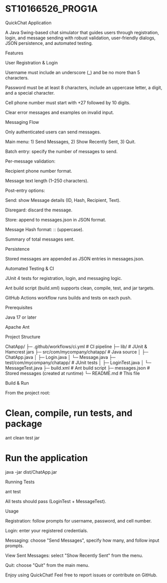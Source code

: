 # ST10166526_PROG1A
QuickChat Application

A Java Swing-based chat simulator that guides users through registration, login, and message sending with robust validation, user-friendly dialogs, JSON persistence, and automated testing.

Features

User Registration & Login

Username must include an underscore (_) and be no more than 5 characters.

Password must be at least 8 characters, include an uppercase letter, a digit, and a special character.

Cell phone number must start with +27 followed by 10 digits.

Clear error messages and examples on invalid input.

Messaging Flow

Only authenticated users can send messages.

Main menu: 1) Send Messages, 2) Show Recently Sent, 3) Quit.

Batch entry: specify the number of messages to send.

Per-message validation:

Recipient phone number format.

Message text length (1–250 characters).

Post-entry options:

Send: show Message details (ID, Hash, Recipient, Text).

Disregard: discard the message.

Store: append to messages.json in JSON format.

Message Hash format: <first2digitsOfID>:<sequenceNumber>:<firstWord><lastWord> (uppercase).

Summary of total messages sent.

Persistence

Stored messages are appended as JSON entries in messages.json.

Automated Testing & CI

JUnit 4 tests for registration, login, and messaging logic.

Ant build script (build.xml) supports clean, compile, test, and jar targets.

GitHub Actions workflow runs builds and tests on each push.

Prerequisites

Java 17 or later

Apache Ant

Project Structure

ChatApp/
├─ .github/workflows/ci.yml      # CI pipeline
├─ lib/                          # JUnit & Hamcrest jars
├─ src/com/mycompany/chatapp/    # Java source
│   ├─ ChatApp.java
│   ├─ Login.java
│   └─ Message.java
├─ test/com/mycompany/chatapp/   # JUnit tests
│   ├─ LoginTest.java
│   └─ MessageTest.java
├─ build.xml                     # Ant build script
├─ messages.json                 # Stored messages (created at runtime)
└─ README.md                     # This file

Build & Run

From the project root:

# Clean, compile, run tests, and package
ant clean test jar

# Run the application
java -jar dist/ChatApp.jar

Running Tests

ant test

All tests should pass (LoginTest + MessageTest).

Usage

Registration: follow prompts for username, password, and cell number.

Login: enter your registered credentials.

Messaging: choose "Send Messages", specify how many, and follow input prompts.

View Sent Messages: select "Show Recently Sent" from the menu.

Quit: choose "Quit" from the main menu.

Enjoy using QuickChat! Feel free to report issues or contribute on GitHub.
